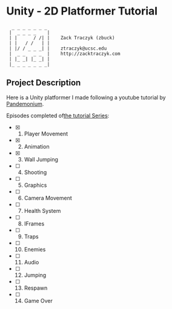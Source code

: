 # Unity - 2D Platformer Tutorial

```
  _ _ _ _ _ _ _
 |  _ _ _ _    |
 | |      / /| |    Zack Traczyk (zbuck)
 | |   / /   | |
 | |/ / _ _ _| |    ztraczyk@ucsc.edu
 |  _ _   _ _  |    http://zacktraczyk.com
 | |_ _| |_ _| |
 |_ _ _ _ _ _ _|

```

## Project Description

Here is a Unity platformer I made following a youtube tutorial by [Pandemonium](https://www.youtube.com/@PandemoniumGameDev).


Episodes completed of[the tutorial Series](https://www.youtube.com/watch?v=TcranVQUQ5U&list=PLgOEwFbvGm5o8hayFB6skAfa8Z-mw4dPV):
- [X] 1. Player Movement
- [X] 2. Animation
- [X] 3. Wall Jumping
- [ ] 4. Shooting
- [ ] 5. Graphics
- [ ] 6. Camera Movement
- [ ] 7. Health System
- [ ] 8. IFrames
- [ ] 9. Traps
- [ ] 10. Enemies
- [ ] 11. Audio
- [ ] 12. Jumping
- [ ] 13. Respawn
- [ ] 14. Game Over
	
